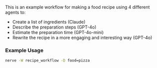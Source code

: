 This is an example workflow for making a food recipe using 4 different agents to:

- Create a list of ingredients (Claude)
- Describe the preparation steps (GPT-4o)
- Estimate the preparation time (GPT-4o-mini)
- Rewrite the recipe in a more engaging and interesting way (GPT-4o)

### Example Usage

```sh
nerve -W recipe_workflow -D food=pizza
```